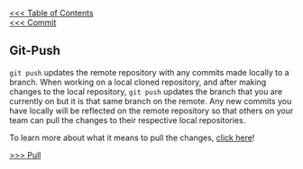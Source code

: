 [<<< Table of Contents](/README.md)  
[<<< Commit](/Sections/Commit.md)

## Git-Push

`git push` updates the remote repository with any commits made locally to a branch. When working on a local cloned repository, and after making changes to the local repository, `git push` updates the branch that you are currently on but it is that same branch on the remote. Any new commits you have locally will be reflected on the remote repository so that others on your team can pull the changes to their respective local repositories.


To learn more about what it means to pull the changes, [click here](/Sections/Pull.md)!



[>>> Pull](/Sections/Pull.md)

